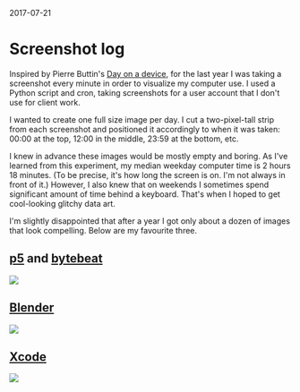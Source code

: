 2017-07-21

Screenshot log
==============

Inspired by Pierre Buttin's [Day on a device][], for the last year I was
taking a screenshot every minute in order to visualize my computer use.
I used a Python script and cron, taking screenshots for a user account
that I don't use for client work.

  [Day on a device]: http://www.pierrebuttin.com/work/dayonadevice/

I wanted to create one full size image per day.  I cut a two-pixel-tall
strip from each screenshot and positioned it accordingly to when it was
taken: 00:00 at the top, 12:00 in the middle, 23:59 at the bottom, etc.

I knew in advance these images would be mostly empty and boring. As
I've learned from this experiment, my median weekday computer time is 2
hours 18 minutes. (To be precise, it's how long the screen is on. I'm
not always in front of it.) However, I also knew that on weekends I
sometimes spend significant amount of time behind a keyboard.  That's
when I hoped to get cool-looking glitchy data art.

I'm slightly disappointed that after a year I got only about a dozen of
images that look compelling. Below are my favourite three.


## [p5](/posts/summer-of-creative-coding) and [bytebeat](/posts/bytebeat)

![](2016-07-24.png)


## [Blender](https://www.instagram.com/p/BOzqQzPDTP9/)

![](2017-01-03.png)


## [Xcode](http://glitchycheckers.com/)

![](2016-08-17.png)
